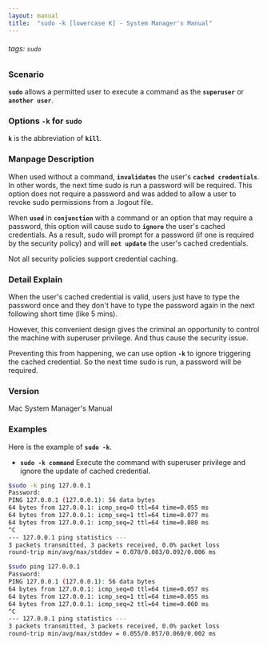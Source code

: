 ```yaml
---
layout: manual
title:  "sudo -k [lowercase K] - System Manager's Manual"
---
```

###### tags: `sudo`

### Scenario
__`sudo`__ allows a permitted user to execute a command as the __`superuser`__ or __`another user`__.

### Options `-k` for `sudo` 
__`k`__ is the abbreviation of __`kill`__.

### Manpage Description
When used without a command, __`invalidates`__ the user's __`cached credentials`__.  In other words, the next time sudo is run a password will be required.  This option does not require a password and was added to allow a user to revoke sudo permissions from a .logout file.

When __`used`__ in __`conjunction`__ with a command or an option that may require a password, this option will cause sudo to __`ignore`__ the user's cached credentials.  As a result, sudo will prompt for a password (if one is required by the security policy) and will __`not update`__ the user's cached credentials.

Not all security policies support credential caching.

### Detail Explain
When the user's cached credential is valid, users just have to type the password once and they don't have to type the password again in the next following short time (like 5 mins).

However, this convenient design gives the criminal an opportunity to control the machine with superuser privilege. And thus cause the security issue.

Preventing this from happening, we can use option __`-k`__ to ignore triggering the cached credential. So the next time sudo is run, a password will be required.

### Version
Mac System Manager's Manual

### Examples
Here is the example of __`sudo -k`__.

- __`sudo -k command`__ Execute the command with superuser privilege and ignore the update of cached credential.

```bash
$sudo -k ping 127.0.0.1
Password:
PING 127.0.0.1 (127.0.0.1): 56 data bytes
64 bytes from 127.0.0.1: icmp_seq=0 ttl=64 time=0.055 ms
64 bytes from 127.0.0.1: icmp_seq=1 ttl=64 time=0.077 ms
64 bytes from 127.0.0.1: icmp_seq=2 ttl=64 time=0.080 ms
^C
--- 127.0.0.1 ping statistics ---
3 packets transmitted, 3 packets received, 0.0% packet loss
round-trip min/avg/max/stddev = 0.078/0.083/0.092/0.006 ms

$sudo ping 127.0.0.1
Password:
PING 127.0.0.1 (127.0.0.1): 56 data bytes
64 bytes from 127.0.0.1: icmp_seq=0 ttl=64 time=0.057 ms
64 bytes from 127.0.0.1: icmp_seq=1 ttl=64 time=0.055 ms
64 bytes from 127.0.0.1: icmp_seq=2 ttl=64 time=0.060 ms
^C
--- 127.0.0.1 ping statistics ---
3 packets transmitted, 3 packets received, 0.0% packet loss
round-trip min/avg/max/stddev = 0.055/0.057/0.060/0.002 ms
```

